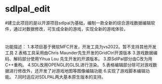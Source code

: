 # sdlpal_edit
#建立此项目的是以开源项目sdlpal为基础，编制一款全新的综合游戏数据编辑软件，通过对数据修改，可生成全新的游戏，实现全新的游戏体验，
#
功能描述：
1.本项目基于微软MFC开发，开发工具为vs2022。暂不支持其他开发工具
2.表格工具采用由Chris Maunder先生开发的GridCtrl开源版本
3.游戏数据编码、解码部分使用Yihua Lou 先生开发的开源版本。
3.原SdlPal部分由C改为用C++重构。
4.SDL改用OPENGL的GLSL进行渲染。
5.表格编辑部分除可对游戏数据进行修改外，还开发了对游戏地图等图像编辑功能
6.实现了游戏脚本编辑功能。
7.同时适应对SDLPAL两大基本原生版本的支持。


